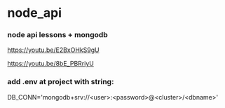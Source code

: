 # node_api
### node api lessons + mongodb

https://youtu.be/E2BxOHkS9gU

https://youtu.be/8bE_PBRriyU

### add .env at project with string:

DB_CONN='mongodb+srv://\<user>:\<password>\@\<cluster>/\<dbname>'